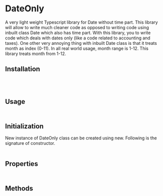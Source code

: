 # DateOnly
A very light weight Typescript library for Date without time part.
This library will allow to write much cleaner code as opposed to writing code using inbuilt class Date which also has time part. With this library, you to write code  which deals with dates only (like a code related to accounting and taxes).
One other very annoying thing with inbuilt Date class is that it treats month as index (0-11). In all real world usage, month range is 1-12. This library treats month from 1-12.
<br/>
<h2>Installation</h2>
<br/>
<br/>
<h2>Usage
<br/>
<br/>
  <h2>Initialization</h2>
  New instance of DateOnly class can be created using new. Following is the signature of constructor.
<br/>
<br/>
<h2>Properties
<br/>
<br/>
<h2>Methods
<br/>
